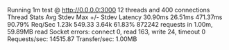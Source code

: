 Running 1m test @ http://0.0.0.0:3000
  12 threads and 400 connections
  Thread Stats   Avg      Stdev     Max   +/- Stdev
    Latency    30.90ms   26.51ms 471.37ms   90.79%
    Req/Sec     1.23k   549.33     3.64k    61.83%
  872242 requests in 1.00m, 59.89MB read
  Socket errors: connect 0, read 163, write 24, timeout 0
Requests/sec:  14515.87
Transfer/sec:      1.00MB
